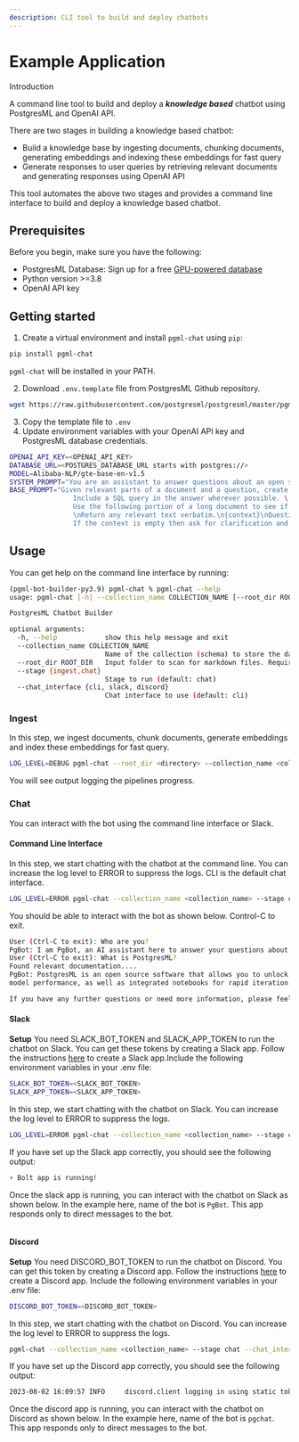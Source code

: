```yaml
---
description: CLI tool to build and deploy chatbots
---
```


# Example Application

Introduction

A command line tool to build and deploy a _**knowledge based**_ chatbot using PostgresML and OpenAI API.

There are two stages in building a knowledge based chatbot:

* Build a knowledge base by ingesting documents, chunking documents, generating embeddings and indexing these embeddings for fast query
* Generate responses to user queries by retrieving relevant documents and generating responses using OpenAI API

This tool automates the above two stages and provides a command line interface to build and deploy a knowledge based chatbot.

## Prerequisites

Before you begin, make sure you have the following:

* PostgresML Database: Sign up for a free [GPU-powered database](https://postgresml.org/signup)
* Python version >=3.8
* OpenAI API key

## Getting started

1. Create a virtual environment and install `pgml-chat` using `pip`:

```bash
pip install pgml-chat
```

`pgml-chat` will be installed in your PATH.

2. Download `.env.template` file from PostgresML Github repository.

```bash
wget https://raw.githubusercontent.com/postgresml/postgresml/master/pgml-apps/pgml-chat/.env.template
```

3. Copy the template file to `.env`
4. Update environment variables with your OpenAI API key and PostgresML database credentials.

```bash
OPENAI_API_KEY=<OPENAI_API_KEY>
DATABASE_URL=<POSTGRES_DATABASE_URL starts with postgres://>
MODEL=Alibaba-NLP/gte-base-en-v1.5
SYSTEM_PROMPT="You are an assistant to answer questions about an open source software named PostgresML. Your name is PgBot. You are based out of San Francisco, California."
BASE_PROMPT="Given relevant parts of a document and a question, create a final answer.\ 
                Include a SQL query in the answer wherever possible. \
                Use the following portion of a long document to see if any of the text is relevant to answer the question.\
                \nReturn any relevant text verbatim.\n{context}\nQuestion: {question}\n \
                If the context is empty then ask for clarification and suggest user to send an email to team@postgresml.org or join PostgresML [Discord](https://discord.gg/DmyJP3qJ7U)."
```

## Usage

You can get help on the command line interface by running:

```bash
(pgml-bot-builder-py3.9) pgml-chat % pgml-chat --help
usage: pgml-chat [-h] --collection_name COLLECTION_NAME [--root_dir ROOT_DIR] [--stage {ingest,chat}] [--chat_interface {cli,slack}]

PostgresML Chatbot Builder

optional arguments:
  -h, --help            show this help message and exit
  --collection_name COLLECTION_NAME
                        Name of the collection (schema) to store the data in PostgresML database (default: None)
  --root_dir ROOT_DIR   Input folder to scan for markdown files. Required for ingest stage. Not required for chat stage (default: None)
  --stage {ingest,chat}
                        Stage to run (default: chat)
  --chat_interface {cli, slack, discord}
                        Chat interface to use (default: cli)
```

### Ingest

In this step, we ingest documents, chunk documents, generate embeddings and index these embeddings for fast query.

```bash
LOG_LEVEL=DEBUG pgml-chat --root_dir <directory> --collection_name <collection_name> --stage ingest
```

You will see output logging the pipelines progress.

### Chat

You can interact with the bot using the command line interface or Slack.

#### Command Line Interface

In this step, we start chatting with the chatbot at the command line. You can increase the log level to ERROR to suppress the logs. CLI is the default chat interface.

```bash
LOG_LEVEL=ERROR pgml-chat --collection_name <collection_name> --stage chat --chat_interface cli
```

You should be able to interact with the bot as shown below. Control-C to exit.

```bash
User (Ctrl-C to exit): Who are you?
PgBot: I am PgBot, an AI assistant here to answer your questions about PostgresML, an open source software. How can I assist you today?
User (Ctrl-C to exit): What is PostgresML?
Found relevant documentation.... 
PgBot: PostgresML is an open source software that allows you to unlock the full potential of your data and drive more sophisticated insights and decision-making processes. It provides a dashboard with analytical views of the training data and 
model performance, as well as integrated notebooks for rapid iteration. PostgresML is primarily written in Rust using Rocket as a lightweight web framework and SQLx to interact with the database.

If you have any further questions or need more information, please feel free to send an email to team@postgresml.org or join the PostgresML Discord community at https://discord.gg/DmyJP3qJ7U.
```

#### Slack

**Setup** You need SLACK\_BOT\_TOKEN and SLACK\_APP\_TOKEN to run the chatbot on Slack. You can get these tokens by creating a Slack app. Follow the instructions [here](https://slack.dev/bolt-python/tutorial/getting-started) to create a Slack app.Include the following environment variables in your .env file:

```bash
SLACK_BOT_TOKEN=<SLACK_BOT_TOKEN>
SLACK_APP_TOKEN=<SLACK_APP_TOKEN>
```

In this step, we start chatting with the chatbot on Slack. You can increase the log level to ERROR to suppress the logs.

```bash
LOG_LEVEL=ERROR pgml-chat --collection_name <collection_name> --stage chat --chat_interface slack
```

If you have set up the Slack app correctly, you should see the following output:

```bash
⚡️ Bolt app is running!
```

Once the slack app is running, you can interact with the chatbot on Slack as shown below. In the example here, name of the bot is `PgBot`. This app responds only to direct messages to the bot.

<figure><img src="../.gitbook/assets/chatbot_slack.png" alt=""><figcaption></figcaption></figure>

#### Discord

**Setup** You need DISCORD\_BOT\_TOKEN to run the chatbot on Discord. You can get this token by creating a Discord app. Follow the instructions [here](https://discordpy.readthedocs.io/en/stable/discord.html) to create a Discord app. Include the following environment variables in your .env file:

```bash
DISCORD_BOT_TOKEN=<DISCORD_BOT_TOKEN>
```

In this step, we start chatting with the chatbot on Discord. You can increase the log level to ERROR to suppress the logs.

```bash
pgml-chat --collection_name <collection_name> --stage chat --chat_interface discord
```

If you have set up the Discord app correctly, you should see the following output:

```bash
2023-08-02 16:09:57 INFO     discord.client logging in using static token
```

Once the discord app is running, you can interact with the chatbot on Discord as shown below. In the example here, name of the bot is `pgchat`. This app responds only to direct messages to the bot.

<figure><img src="../.gitbook/assets/chatbot_discord.png" alt=""><figcaption></figcaption></figure>

